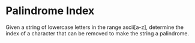 # Palindrome Index
Given a string of lowercase letters in the range ascii[a-z], determine the index of a character that can be removed to make the string a palindrome. 
